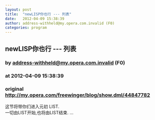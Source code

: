 ```yaml
---
layout: post
title:  "newLISP你也行 --- 列表"
date:   2012-04-09 15:38:39
author: address-withheld@my.opera.com.invalid (F0)
categories: program
---
```


## newLISP你也行 --- 列表
### by address-withheld@my.opera.com.invalid (F0)
### at 2012-04-09 15:38:39
### original <http://my.opera.com/freewinger/blog/show.dml/44847782>

这节将带你们进入元初 LIST.<br>                  一切由LIST开始,也将由LIST结束. ...